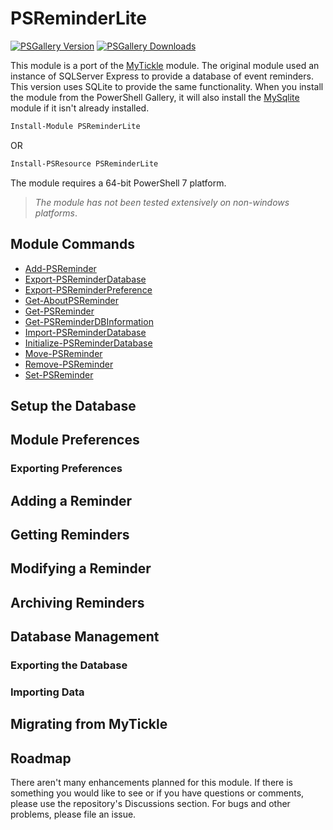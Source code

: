 # PSReminderLite

[![PSGallery Version](https://img.shields.io/powershellgallery/v/PSReminderLite.png?style=for-the-badge&label=PowerShell%20Gallery)](https://www.powershellgallery.com/packages/PSReminderLite/) [![PSGallery Downloads](https://img.shields.io/powershellgallery/dt/PSReminderLite.png?style=for-the-badge&label=Downloads)](https://www.powershellgallery.com/packages/PSReminderLite/)

This module is a port of the [MyTickle](https://github.com/jdhitsolutions/myTickle) module. The original module used an instance of SQLServer Express to provide a database of event reminders. This version uses SQLite to provide the same functionality. When you install the module from the PowerShell Gallery, it will also install the [MySqlite](https://github.com/jdhitsolutions/MySQLite) module if it isn't already installed.

```powershell
Install-Module PSReminderLite
```

OR

```powershell
Install-PSResource PSReminderLite
```

The module requires a 64-bit PowerShell 7 platform.

>*The module has not been tested extensively on non-windows platforms*.

## Module Commands

- [Add-PSReminder](docs/Add-PSReminder.md)
- [Export-PSReminderDatabase](docs/Export-PSReminderDatabase.md)
- [Export-PSReminderPreference](docs/Export-PSReminderPreference.md)
- [Get-AboutPSReminder](docs/Get-AboutPSReminder.md)
- [Get-PSReminder](docs/Get-PSReminder.md)
- [Get-PSReminderDBInformation](docs/Get-PSReminderDBInformation.md)
- [Import-PSReminderDatabase](docs/Import-PSReminderDatabase.md)
- [Initialize-PSReminderDatabase](docs/Initialize-PSReminderDatabase.md)
- [Move-PSReminder](docs/Move-PSReminder.md)
- [Remove-PSReminder](docs/Remove-PSReminder.md)
- [Set-PSReminder](docs/Set-PSReminder.md)

## Setup the Database

## Module Preferences

### Exporting Preferences

## Adding a Reminder

## Getting Reminders

## Modifying a Reminder

## Archiving Reminders

## Database Management

### Exporting the Database

### Importing Data

## Migrating from MyTickle

## Roadmap

There aren't many enhancements planned for this module. If there is something you would like to see or if you have questions or comments, please use the repository's Discussions section. For bugs and other problems, please file an issue.
